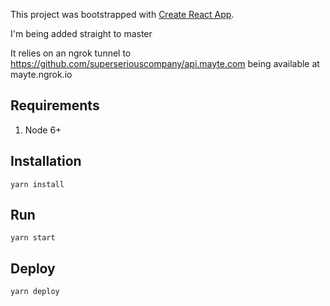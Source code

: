 This project was bootstrapped with [Create React App](https://github.com/facebookincubator/create-react-app).

I'm being added straight to master

It relies on an ngrok tunnel to https://github.com/superseriouscompany/api.mayte.com
being available at mayte.ngrok.io

## Requirements

1. Node 6+

## Installation

    yarn install

## Run

    yarn start

## Deploy

    yarn deploy
